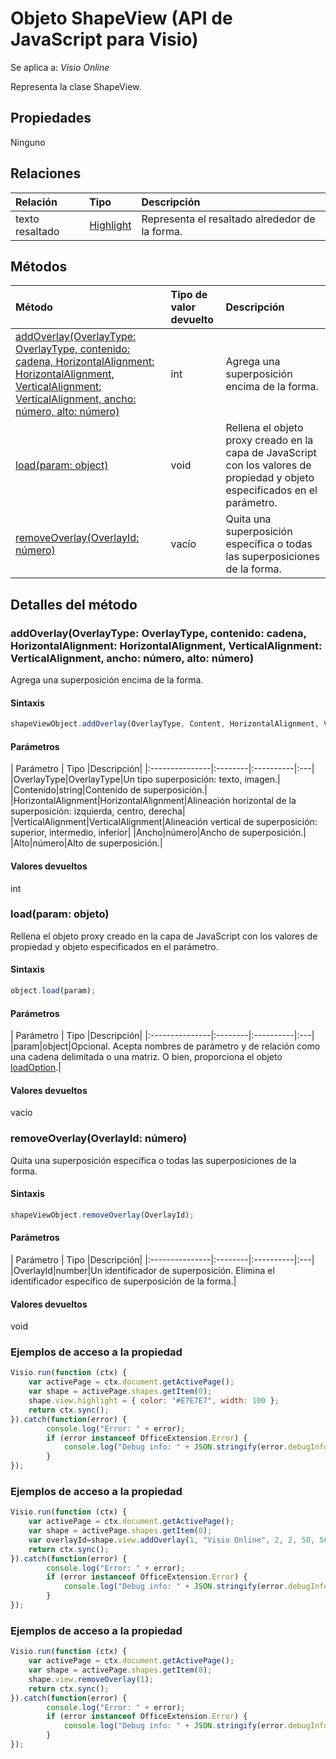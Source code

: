 # <a name="shapeview-object-javascript-api-for-visio"></a>Objeto ShapeView (API de JavaScript para Visio)

Se aplica a: _Visio Online_

Representa la clase ShapeView.

## <a name="properties"></a>Propiedades

Ninguno

## <a name="relationships"></a>Relaciones
| Relación | Tipo    |Descripción|
|:---------------|:--------|:----------|
|texto resaltado|[Highlight](highlight.md)|Representa el resaltado alrededor de la forma.|

## <a name="methods"></a>Métodos

| Método           | Tipo de valor devuelto    |Descripción|
|:---------------|:--------|:----------|
|[addOverlay(OverlayType: OverlayType, contenido: cadena, HorizontalAlignment: HorizontalAlignment, VerticalAlignment: VerticalAlignment, ancho: número, alto: número)](#addoverlayoverlaytype-overlaytype-content-string-horizontalalignment-horizontalalignment-verticalalignment-verticalalignment-width-number-height-number)|int|Agrega una superposición encima de la forma.|
|[load(param: object)](#loadparam-object)|void|Rellena el objeto proxy creado en la capa de JavaScript con los valores de propiedad y objeto especificados en el parámetro.|
|[removeOverlay(OverlayId: número)](#removeoverlayoverlayid-number)|vacío|Quita una superposición específica o todas las superposiciones de la forma.|

## <a name="method-details"></a>Detalles del método


### <a name="addoverlayoverlaytype-overlaytype-content-string-horizontalalignment-horizontalalignment-verticalalignment-verticalalignment-width-number-height-number"></a>addOverlay(OverlayType: OverlayType, contenido: cadena, HorizontalAlignment: HorizontalAlignment, VerticalAlignment: VerticalAlignment, ancho: número, alto: número)
Agrega una superposición encima de la forma.

#### <a name="syntax"></a>Sintaxis
```js
shapeViewObject.addOverlay(OverlayType, Content, HorizontalAlignment, VerticalAlignment, Width, Height);
```

#### <a name="parameters"></a>Parámetros
| Parámetro       | Tipo    |Descripción|
|:---------------|:--------|:----------|:---|
|OverlayType|OverlayType|Un tipo superposición: texto, imagen.|
|Contenido|string|Contenido de superposición.|
|HorizontalAlignment|HorizontalAlignment|Alineación horizontal de la superposición: izquierda, centro, derecha|
|VerticalAlignment|VerticalAlignment|Alineación vertical de superposición: superior, intermedio, inferior|
|Ancho|número|Ancho de superposición.|
|Alto|número|Alto de superposición.|

#### <a name="returns"></a>Valores devueltos
int

### <a name="loadparam-object"></a>load(param: objeto)
Rellena el objeto proxy creado en la capa de JavaScript con los valores de propiedad y objeto especificados en el parámetro.

#### <a name="syntax"></a>Sintaxis
```js
object.load(param);
```

#### <a name="parameters"></a>Parámetros
| Parámetro       | Tipo    |Descripción|
|:---------------|:--------|:----------|:---|
|param|object|Opcional. Acepta nombres de parámetro y de relación como una cadena delimitada o una matriz. O bien, proporciona el objeto [loadOption](loadoption.md).|

#### <a name="returns"></a>Valores devueltos
vacío

### <a name="removeoverlayoverlayid-number"></a>removeOverlay(OverlayId: número)
Quita una superposición específica o todas las superposiciones de la forma.

#### <a name="syntax"></a>Sintaxis
```js
shapeViewObject.removeOverlay(OverlayId);
```

#### <a name="parameters"></a>Parámetros
| Parámetro       | Tipo    |Descripción|
|:---------------|:--------|:----------|:---|
|OverlayId|number|Un identificador de superposición. Elimina el identificador específico de superposición de la forma.|

#### <a name="returns"></a>Valores devueltos
void
### <a name="property-access-examples"></a>Ejemplos de acceso a la propiedad
```js
Visio.run(function (ctx) { 
    var activePage = ctx.document.getActivePage();
    var shape = activePage.shapes.getItem(0);
    shape.view.highlight = { color: "#E7E7E7", width: 100 };
    return ctx.sync();
}).catch(function(error) {
        console.log("Error: " + error);
        if (error instanceof OfficeExtension.Error) {
            console.log("Debug info: " + JSON.stringify(error.debugInfo));
        }
});
```

### <a name="property-access-examples"></a>Ejemplos de acceso a la propiedad
```js
Visio.run(function (ctx) { 
    var activePage = ctx.document.getActivePage();
    var shape = activePage.shapes.getItem(0);
    var overlayId=shape.view.addOverlay(1, "Visio Online", 2, 2, 50, 50);
    return ctx.sync();
}).catch(function(error) {
        console.log("Error: " + error);
        if (error instanceof OfficeExtension.Error) {
            console.log("Debug info: " + JSON.stringify(error.debugInfo));
        }
});
```

### <a name="property-access-examples"></a>Ejemplos de acceso a la propiedad
```js
Visio.run(function (ctx) { 
    var activePage = ctx.document.getActivePage();
    var shape = activePage.shapes.getItem(0);
    shape.view.removeOverlay(1);
    return ctx.sync();
}).catch(function(error) {
        console.log("Error: " + error);
        if (error instanceof OfficeExtension.Error) {
            console.log("Debug info: " + JSON.stringify(error.debugInfo));
        }
});
```
